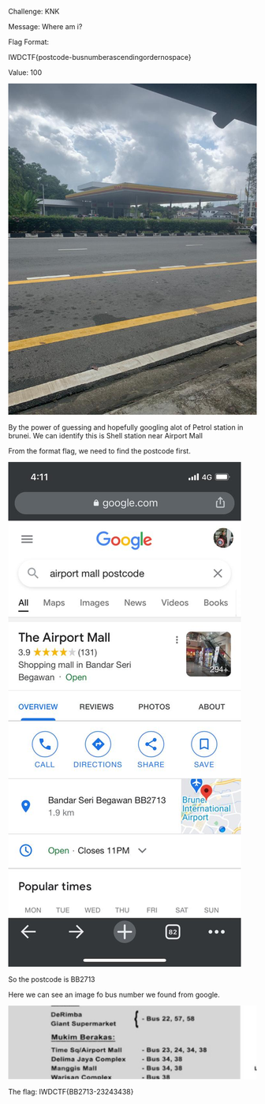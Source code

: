 
Challenge: KNK

Message: Where am i?

Flag Format:

IWDCTF{postcode-busnumberascendingordernospace}

Value: 100

<img src ="https://github.com/CSBCTF/IWDCTF/blob/c71f1448d502e9c4ba4d07983ded61a0e4f9b433/Miscellaneous/KNK/files/e947baaa-7d1f-4089-b487-c07b580f9f9a.jpeg">


By the power of guessing and hopefully googling alot of Petrol station in brunei. We can identify this is Shell station near Airport Mall


From the format flag, we need to find the postcode first.

<img src ="https://github.com/CSBCTF/IWDCTF/blob/a697288108878d9bd6fbead4fc624e27d96a9594/Miscellaneous/KNK/files/WhatsApp%20Image%202021-03-17%20at%204.14.28%20PM.jpeg">

So the postcode is BB2713


Here we can see an image fo bus number we found from google. 

<img src="https://github.com/CSBCTF/IWDCTF/blob/a697288108878d9bd6fbead4fc624e27d96a9594/Miscellaneous/KNK/files/WhatsApp%20Image%202021-03-17%20at%204.14.01%20PM.jpeg">

The flag: IWDCTF{BB2713-23243438}
